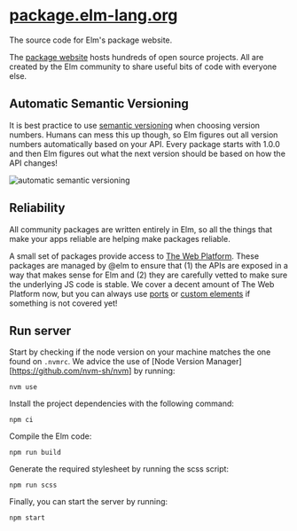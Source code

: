 # [package.elm-lang.org][pkg]

The source code for Elm's package website.

The [package website][pkg] hosts hundreds of open source projects. All are created by the Elm community to share useful bits of code with everyone else.

[pkg]: http://package.elm-lang.org/

## Automatic Semantic Versioning

It is best practice to use [semantic versioning](http://semver.org/) when choosing version numbers. Humans can mess this up though, so Elm figures out all version numbers automatically based on your API. Every package starts with 1.0.0 and then Elm figures out what the next version should be based on how the API changes!

![automatic semantic versioning](https://user-images.githubusercontent.com/1658058/106834628-cd793400-6663-11eb-8cfc-b6d3a5a16c05.png)

## Reliability

All community packages are written entirely in Elm, so all the things that make your apps reliable are helping make packages reliable.

A small set of packages provide access to [The Web Platform](https://platform.html5.org/). These packages are managed by @elm to ensure that (1) the APIs are exposed in a way that makes sense for Elm and (2) they are carefully vetted to make sure the underlying JS code is stable. We cover a decent amount of The Web Platform now, but you can always use [ports](https://guide.elm-lang.org/interop/ports.html) or [custom elements](https://guide.elm-lang.org/interop/custom_elements.html) if something is not covered yet!

## Run server

Start by checking if the node version on your machine matches the one found on `.nvmrc`.
We advice the use of [Node Version Manager][https://github.com/nvm-sh/nvm] by running:

```
nvm use
```

Install the project dependencies with the following command:

```
npm ci
```

Compile the Elm code:

```
npm run build
```

Generate the required stylesheet by running the scss script:

```
npm run scss
```

Finally, you can start the server by running:

```
npm start
```